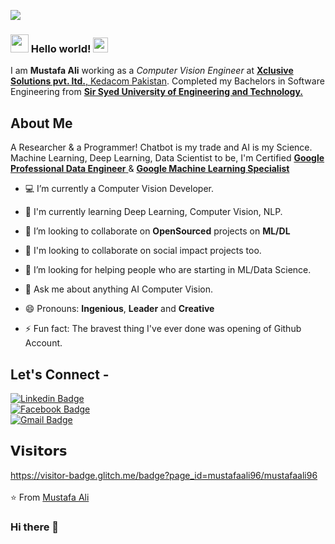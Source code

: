 ![](https://github.com/mustafaali96/mustafaali96/blob/master/cover_intro.gif) 

### <img src="https://github.com/mustafaali96/mustafaali96/blob/master/Assests/Hi.gif" width="29px"> Hello world!&nbsp;<img src="https://github.com/mustafaali96/mustafaali96/blob/master/Assests/Earth.gif" width="24px">

I am **Mustafa Ali** working as a *Computer Vision Engineer* at <a href="https://www.xclusive-solutions.com/"> <b>Xclusive Solutions pvt. ltd.</b>, Kedacom Pakistan</a>. Completed my Bachelors in Software Engineering from <a href="https://ssuet.edu.pk/"> <b>Sir Syed University of Engineering and Technology.</b></a>

## About Me

A Researcher & a Programmer! Chatbot is my trade and AI is my Science. Machine Learning, Deep Learning, Data Scientist to be, I'm Certified <a href="https://coursera.org/share/0d4259deb26d81da2eabd153f890c6a5"> <b>Google Professional Data Engineer</b> </a> & <a href="https://www.coursera.org/account/accomplishments/specialization/M7JNK4GNSYDT?utm_source=link&utm_medium=certificate&utm_content=cert_image&utm_campaign=pdf_header_button&utm_product=s12n"> <b>Google Machine Learning Specialist</b> </a>

- 💻 I’m currently a Computer Vision Developer.

- 🌱 I'm currently learning Deep Learning, Computer Vision, NLP.

- 🔭 I’m looking to collaborate on **OpenSourced** projects on **ML/DL**

- 👯 I'm looking to collaborate on social impact projects too.

- 🤔 I’m looking for helping people who are starting in ML/Data Science.

- 💬 Ask me about anything AI Computer Vision.

- 😄 Pronouns: **Ingenious**, **Leader** and **Creative**

- ⚡ Fun fact: The bravest thing I've ever done was opening of Github Account.

## Let's Connect -

[![Linkedin Badge](https://img.shields.io/badge/-mustafaali96-blue?style=flat-square&logo=Linkedin&logoColor=white&link=https://www.linkedin.com/in/mustafaali96/)](https://www.linkedin.com/in/mustafaali96/)   
[![Facebook Badge](https://img.shields.io/badge/-Mustafa.Ali.Mir.96-03a57a?style=flat-square&labelColor=FFFFFF&logo=Facebook&link=https://facebook.com/Mustafa.Ali.Mir.96)](https://facebook.com/Mustafa.Ali.Mir.96)   
[![Gmail Badge](https://img.shields.io/badge/-engr.mustafa.ali.mir@gmail.com-c14438?style=flat-square&logo=Gmail&logoColor=white&link=mailto:engr.mustafa.ali.mir@gmail.com)](mailto:engr.mustafa.ali.mir@gmail.com)

## 𝗩𝗶𝘀𝗶𝘁𝗼𝗿𝘀

https://visitor-badge.glitch.me/badge?page_id=mustafaali96/mustafaali96
<br><br>
⭐ From [Mustafa Ali](https://github.com/mustafaali96)


### Hi there 👋

<!--
**mustafaali96/mustafaali96** is a ✨ _special_ ✨ repository because its `README.md` (this file) appears on your GitHub profile.

Here are some ideas to get you started:

- 🔭 I’m currently working on ...
- 🌱 I’m currently learning ...
- 👯 I’m looking to collaborate on ...
- 🤔 I’m looking for help with ...
- 💬 Ask me about ...
- 📫 How to reach me: ...
- 😄 Pronouns: ...
- ⚡ Fun fact: ...
-->
